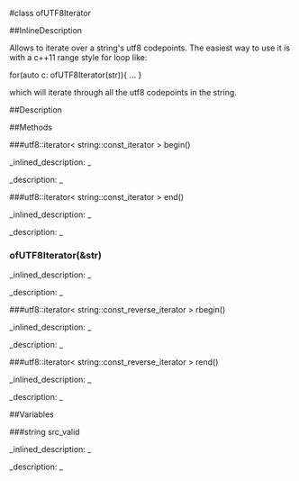 #class ofUTF8Iterator


<!--
_visible: True_
_advanced: False_
_istemplated: False_
-->

##InlineDescription

Allows to iterate over a string's utf8 codepoints.
The easiest way to use it is with a c++11 range style
for loop like:

for(auto c: ofUTF8Iterator(str)){
...
}

which will iterate through all the utf8 codepoints in the
string.





##Description





##Methods



###utf8::iterator< string::const_iterator > begin()

<!--
_syntax: begin()_
_name: begin_
_returns: utf8::iterator< string::const_iterator >_
_returns_description: _
_parameters: _
_access: public_
_version_started: 0.9.0_
_version_deprecated: _
_summary: _
_constant: False_
_static: False_
_visible: True_
_advanced: False_
-->

_inlined_description: _







_description: _







<!----------------------------------------------------------------------------->

###utf8::iterator< string::const_iterator > end()

<!--
_syntax: end()_
_name: end_
_returns: utf8::iterator< string::const_iterator >_
_returns_description: _
_parameters: _
_access: public_
_version_started: 0.9.0_
_version_deprecated: _
_summary: _
_constant: False_
_static: False_
_visible: True_
_advanced: False_
-->

_inlined_description: _







_description: _







<!----------------------------------------------------------------------------->

### ofUTF8Iterator(&str)

<!--
_syntax: ofUTF8Iterator(&str)_
_name: ofUTF8Iterator_
_returns: _
_returns_description: _
_parameters: const string &str_
_access: public_
_version_started: 0.9.0_
_version_deprecated: _
_summary: _
_constant: False_
_static: False_
_visible: True_
_advanced: False_
-->

_inlined_description: _







_description: _







<!----------------------------------------------------------------------------->

###utf8::iterator< string::const_reverse_iterator > rbegin()

<!--
_syntax: rbegin()_
_name: rbegin_
_returns: utf8::iterator< string::const_reverse_iterator >_
_returns_description: _
_parameters: _
_access: public_
_version_started: 0.9.0_
_version_deprecated: _
_summary: _
_constant: False_
_static: False_
_visible: True_
_advanced: False_
-->

_inlined_description: _







_description: _







<!----------------------------------------------------------------------------->

###utf8::iterator< string::const_reverse_iterator > rend()

<!--
_syntax: rend()_
_name: rend_
_returns: utf8::iterator< string::const_reverse_iterator >_
_returns_description: _
_parameters: _
_access: public_
_version_started: 0.9.0_
_version_deprecated: _
_summary: _
_constant: False_
_static: False_
_visible: True_
_advanced: False_
-->

_inlined_description: _







_description: _







<!----------------------------------------------------------------------------->

##Variables



###string src_valid

<!--
_name: src_valid_
_type: string_
_access: private_
_version_started: 0.9.0_
_version_deprecated: _
_summary: _
_visible: True_
_constant: False_
_advanced: False_
-->

_inlined_description: _







_description: _







<!----------------------------------------------------------------------------->

